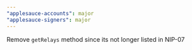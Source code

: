 ```yaml
---
"applesauce-accounts": major
"applesauce-signers": major
---
```


Remove `getRelays` method since its not longer listed in NIP-07
